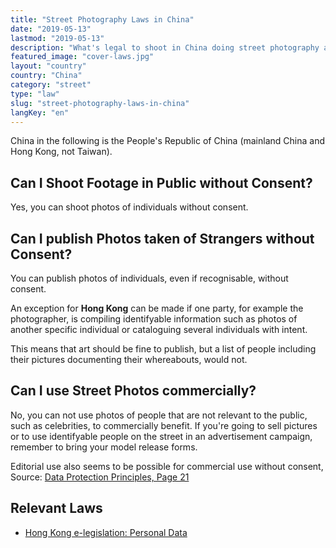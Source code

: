 ```yaml
---
title: "Street Photography Laws in China"
date: "2019-05-13"
lastmod: "2019-05-13"
description: "What's legal to shoot in China doing street photography and where?"
featured_image: "cover-laws.jpg"
layout: "country"
country: "China"
category: "street"
type: "law"
slug: "street-photography-laws-in-china"
langKey: "en"
---
```


China in the following is the People's Republic of China (mainland China and Hong Kong, not Taiwan).

## Can I Shoot Footage in Public without Consent?

Yes, you can shoot photos of individuals without consent.

## Can I publish Photos taken of Strangers without Consent?

You can publish photos of individuals, even if recognisable, without consent.

An exception for **Hong Kong** can be made if one party, for example the photographer, is compiling identifyable information such as photos of another specific individual or cataloguing several individuals with intent.

This means that art should be fine to publish, but a list of people including their pictures documenting their whereabouts, would not.

## Can I use Street Photos commercially?

No, you can not use photos of people that are not relevant to the public, such as celebrities, to commercially benefit. If you're going to sell pictures or to use identifyable people on the street in an advertisement campaign, remember to bring your model release forms.

Editorial use also seems to be possible for commercial use without consent, Source: [Data Protection Principles, Page 21](https://www.pcpd.org.hk/tc_chi/publications/files/Perspective_2nd.pdf)

## Relevant Laws

- [Hong Kong e-legislation: Personal Data](https://www.elegislation.gov.hk/hk/cap486!en@2018-04-20T00:00:00)
